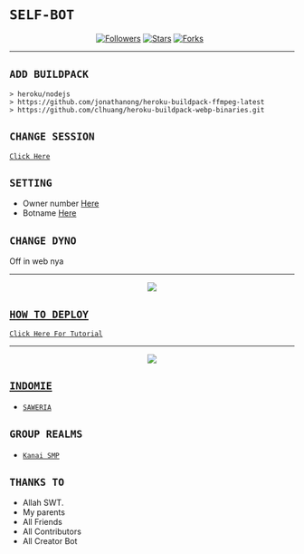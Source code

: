 # ```SELF-BOT```
<p align="center">
<a href="https://github.com/OxBrutal/followers"><img title="Followers" src="https://img.shields.io/github/followers/zeeoneofc?color=red&style=flat-square"></a>
<a href="https://github.com/OxBrutal/KoiB0Tz/stargazers/"><img title="Stars" src="https://img.shields.io/github/stars/zeeoneofc/Alphab0t11?color=blue&style=flat-square"></a>
<a href="https://github.com/OxBrutal/KoiB0Tz/network/members"><img title="Forks" src="https://img.shields.io/github/forks/zeeoneofc/Alphab0t11?color=red&style=flat-square"></a>&nbsp;&nbsp;
</p>
<p align='center'>
    </p>

-------

## `ADD BUILDPACK`

```
> heroku/nodejs
> https://github.com/jonathanong/heroku-buildpack-ffmpeg-latest
> https://github.com/clhuang/heroku-buildpack-webp-binaries.git
```

## `CHANGE SESSION`

[`Click Here`](https://github.com/OxBrutal/KoiB0Tz/blob/master/session.json#L1)

## `SETTING`

- Owner number [Here](https://github.com/OxBrutal/KoiB0Tz/blob/master/settings.json#L1)
- Botname [Here](https://github.com/OxBrutal/KoiB0Tz/blob/master/settings.json#L1)

## `CHANGE DYNO`

Off in web nya

----------

<p align="center">
  <a href="https://youtu.be/_CP2_1Yqauo"><img src="https://a.top4top.io/p_20888ybra1.jpg" />
</p>

## ```HOW TO DEPLOY```

[`Click Here For Tutorial`](https://youtu.be/5HgB__wARjM)<br>

----------

<p align="center">
  <a href="https://youtu.be/_CP2_1Yqauo"><img src="https://a.top4top.io/p_2081imvxm1.jpg" />
</p>


## ```INDOMIE```

- [`SAWERIA`](https://saweria.co/qyuugz)

## ```GROUP REALMS```

- [`Kanai SMP`](https://chat.whatsapp.com/CLopSmfMKcy0loWGu0XwWA)

## `THANKS TO`

- Allah SWT.
- My parents
- All Friends
- All Contributors
- All Creator Bot
